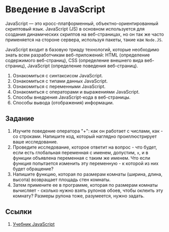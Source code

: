 # Введение в JavaScript

JavaScript — это кросс-платформенный, объектно-ориентированный скриптовый язык. JavaScript (JS) в основном используется для создания динамических скриптов на веб-страницах, но он так же часто применяется на стороне сервера, используя пакеты, такие как `Node.JS`.

JavaScript входит в базовую триаду технологий, которые необходимо знать всем разработчикам веб-приложений: HTML (определение содержимого веб-страниц), CSS (определение внешнего вида веб-страниц), JavaScript (определение поведения веб-страниц).

1. Ознакомиться с синтаксисом JavaScript.
2. Ознакомиться с типами данных JavaScript.
3. Ознакомиться с переменными JavaScript.
4. Ознакомиться с операторами и выражениями JavaScript.
4. Способы внедрения JavaScript-кода в веб-страницы.
5. Способы вывода (отображения) информации.

## Задание

1. Изучите поведение оператора "+": как он работает с числами, как - со строками. Напишите код, который наглядно проиллюстрирует ваше исследование.
2. Проведите исследование, которое ответит на вопрос - что будет, если есть глобальная переменная с именем, допустим, `x`, и в функции объявлена переменная с таким же именем. Что если функция попытается изменить эту переменную - к которой из них будет обращение?
3. Напишите функцию, которая по размерам комнаты (ширина, длина, высота) возвращает площадь стен комнаты.
4. Затем примените ее в программе, которая по размерам комнаты вычисляет - сколько нужно взять рулонов обоев, чтобы оклеить эту комнату? Размеры рулона тоже, разумеется, нужно задать.



## Ссылки

1. [Учебник JavaScript](https://professorweb.ru/my/javascript/js_theory/level1/javascript_index.php)

